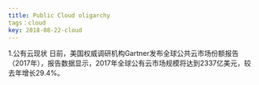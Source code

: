 ```yaml
---
title: Public Cloud oligarchy
tags：cloud
key: 2018-08-22-cloud
---
```


1.公有云现状
日前，美国权威调研机构Gartner发布全球公共云市场份额报告（2017年），报告数据显示，2017年全球公有云市场规模将达到2337亿美元，较去年增长29.4%。
